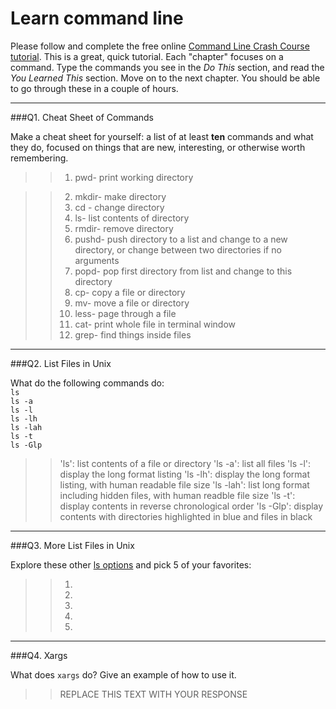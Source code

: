 # Learn command line

Please follow and complete the free online [Command Line Crash Course
tutorial](http://cli.learncodethehardway.org/book/). This is a great,
quick tutorial. Each "chapter" focuses on a command. Type the commands
you see in the _Do This_ section, and read the _You Learned This_
section. Move on to the next chapter. You should be able to go through
these in a couple of hours.

---

###Q1.  Cheat Sheet of Commands  

Make a cheat sheet for yourself: a list of at least **ten** commands and what they do, focused on things that are new, interesting, or otherwise worth remembering.

> > 1. pwd- print working directory

> > 2. mkdir- make directory
> > 3. cd - change directory
> > 4. ls- list contents of directory
> > 5. rmdir- remove directory
> > 6. pushd- push directory to a list and change to a new directory, or change between two directories if no arguments
> > 7. popd- pop first directory from list and change to this directory
> > 8. cp- copy a file or directory
> > 9. mv- move a file or directory
> > 10. less- page through a file
> > 11. cat- print whole file in terminal window
> > 12. grep- find things inside files

---

###Q2.  List Files in Unix   

What do the following commands do:  
`ls`  
`ls -a`  
`ls -l`  
`ls -lh`  
`ls -lah`  
`ls -t`  
`ls -Glp`  

> > 'ls': list contents of a file or directory
> > 'ls -a': list all files
> > 'ls -l': display the long format listing
> > 'ls -lh': display the long format listing, with human readable file size
> > 'ls -lah': list long format including hidden files, with human readble file size
> > 'ls -t': display contents in reverse chronological order
> > 'ls -Glp': display contents with directories highlighted in blue and files in black

---

###Q3.  More List Files in Unix  

Explore these other [ls options](http://www.techonthenet.com/unix/basic/ls.php) and pick 5 of your favorites:

> > 1.
> > 2.
> > 3.
> > 4.
> > 5.

---

###Q4.  Xargs   

What does `xargs` do? Give an example of how to use it.

> > REPLACE THIS TEXT WITH YOUR RESPONSE

 

